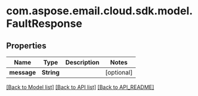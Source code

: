 
# com.aspose.email.cloud.sdk.model.FaultResponse

## Properties
Name | Type | Description | Notes
------------ | ------------- | ------------- | -------------
**message** | **String** |  |  [optional]


[[Back to Model list]](API_README.md#documentation-for-models) [[Back to API list]](API_README.md#documentation-for-api-endpoints) [[Back to API_README]](API_README.md)

